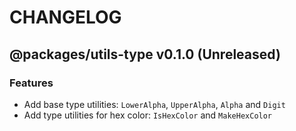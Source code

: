 # CHANGELOG
## @packages/utils-type v0.1.0 (Unreleased)
### Features

- Add base type utilities: `LowerAlpha`, `UpperAlpha`, `Alpha` and `Digit`
- Add type utilities for hex color: `IsHexColor` and `MakeHexColor`

